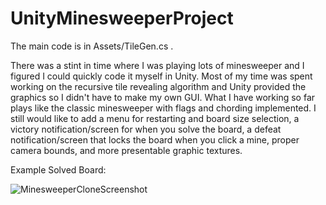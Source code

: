 # UnityMinesweeperProject

The main code is in Assets/TileGen.cs .

There was a stint in time where I was playing lots of minesweeper and I figured I could quickly code it myself in Unity. Most of my time was spent working on the recursive tile revealing algorithm and Unity provided the graphics so I didn't have to make my own GUI. What I have working so far plays like the classic minesweeper with flags and chording implemented. I still would like to add a menu for restarting and board size selection, a victory notification/screen for when you solve the board, a defeat notification/screen that locks the board when you click a mine, proper camera bounds, and more presentable graphic textures.


Example Solved Board:

![MinesweeperCloneScreenshot](https://user-images.githubusercontent.com/44685948/186315281-27d4012e-909d-4277-a220-6c64efca0cc7.PNG)
